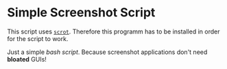 # Simple Screenshot Script

This script uses [`scrot`](https://github.com/resurrecting-open-source-projects/scrot). Therefore this programm has to be installed
in order for the script to work.

Just a simple *bash script*. Because screenshot applications don't need
**bloated** GUIs!
